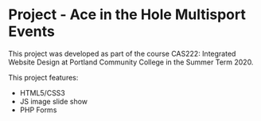 # Project - Ace in the Hole Multisport Events

This project was developed as part of the course CAS222: Integrated Website Design at Portland Community College in the Summer Term 2020.

This project features:

- HTML5/CSS3
- JS image slide show
- PHP Forms



